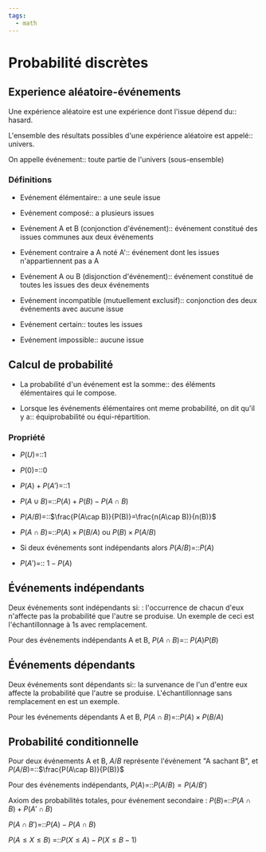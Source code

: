 ```yaml
---
tags:
  - math
---
```

# Probabilité discrètes
## Experience aléatoire-événements
Une expérience aléatoire est une expérience dont l'issue dépend du:: hasard.
<!--SR:!2023-10-22,21,290-->
L'ensemble des résultats possibles d'une expérience aléatoire est appelé:: univers.
<!--SR:!2024-02-18,112,310-->
On appelle événement:: toute partie de l'univers (sous-ensemble)
<!--SR:!2023-10-12,9,270-->

### Définitions
- Evénement élémentaire:: a une seule issue
<!--SR:!2023-10-19,18,290-->
- Evénement composé:: a plusieurs issues
<!--SR:!2024-01-03,66,290-->
- Evénement A et B (conjonction d'événement):: événement constitué des issues communes aux deux événements
<!--SR:!2023-10-09,6,250-->
- Evénement contraire a A noté A':: événement dont les issues n'appartiennent pas a A
<!--SR:!2024-01-05,68,250-->
- Evénement A ou B (disjonction d'événement):: événement constitué de toutes les issues des deux événements
<!--SR:!2023-11-08,10,250-->
- Evénement incompatible (mutuellement exclusif):: conjonction des deux événements avec aucune issue
<!--SR:!2023-11-06,8,230-->
- Evénement certain:: toutes les issues
<!--SR:!2024-02-20,114,310-->
- Evénement impossible:: aucune issue
<!--SR:!2023-10-18,17,290-->

## Calcul de probabilité
- La probabilité d'un événement est la somme:: des éléments élémentaires qui le compose.
<!--SR:!2023-11-11,13,270-->
- Lorsque les événements élémentaires ont meme probabilité, on dit qu'il y a:: équiprobabilité ou équi-répartition.
<!--SR:!2024-01-01,64,290-->

### Propriété
- $P(U)$=::1 
<!--SR:!2024-02-19,113,310-->
- $P(0)$=::0
<!--SR:!2023-10-21,20,290-->
- $P(A)+P(A')$=::1 
<!--SR:!2023-10-22,21,290-->
- $P(A\cup B)$=::$P(A)+P(B)-P(A\cap B)$
<!--SR:!2023-11-09,11,270-->
- $P(A/B)$=::$\frac{P(A\cap B)}{P(B)}=\frac{n(A\cap B)}{n(B)}$
<!--SR:!2023-10-18,17,290-->
- $P(A\cap B)$=::$P(A)\times P(B/A)$ ou $P(B)\times P(A/B)$
<!--SR:!2023-11-21,37,270-->
- Si deux événements sont indépendants alors $P(A/B)$=::$P(A)$
<!--SR:!2024-01-07,70,290-->
- $P(A')$=:: $1-P(A)$
<!--SR:!2024-01-04,67,290-->

## Événements indépendants
Deux événements sont indépendants si: : l'occurrence de chacun d'eux n'affecte pas la probabilité que l'autre se produise. Un exemple de ceci est l'échantillonnage à 1s avec remplacement.

Pour des événements indépendants A et B, $P(A\cap B)$=:: $P(A)P(B)$
<!--SR:!2023-11-01,3,233-->

## Événements dépendants
Deux événements sont dépendants si:: la survenance de l'un d'entre eux affecte la probabilité que l'autre se produise. L'échantillonnage sans remplacement en est un exemple.
<!--SR:!2023-11-02,4,212-->

Pour les événements dépendants A et B, $P(A\cap B)$=::$P(A)\times P(B/A)$
<!--SR:!2023-11-29,31,273-->

## Probabilité conditionnelle
Pour deux événements A et B, $A/B$ représente l'événement "A sachant B", et $P(A/B)$=::$\frac{P(A\cap B)}{P(B)}$
<!--SR:!2023-10-11,3,273-->

Pour des événements indépendants, $P(A)$=::$P(A/B)=P(A/B')$
<!--SR:!2023-11-01,3,233-->

Axiom des probabilités totales, pour événement secondaire : $P(B)$=::$P(A\cap B)+P(A'\cap B)$
<!--SR:!2023-10-26,11,253-->

$P(A\cap B')$=::$P(A)-P(A\cap B)$
<!--SR:!2023-11-02,4,233-->


$P(A \le X \le B)$ =::$P(X \le A) - P(X \le B-1)$